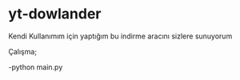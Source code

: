 # yt-dowlander
Kendi Kullanımım için yaptığım bu indirme aracını sizlere sunuyorum


Çalışma;

-python main.py
